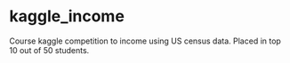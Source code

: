 # kaggle_income
Course kaggle competition to income using US census data. Placed in top 10 out of 50 students.

